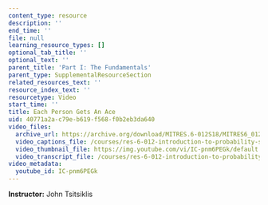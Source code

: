 ```yaml
---
content_type: resource
description: ''
end_time: ''
file: null
learning_resource_types: []
optional_tab_title: ''
optional_text: ''
parent_title: 'Part I: The Fundamentals'
parent_type: SupplementalResourceSection
related_resources_text: ''
resource_index_text: ''
resourcetype: Video
start_time: ''
title: Each Person Gets An Ace
uid: 40771a2a-c79e-b619-f568-f0b2eb3da640
video_files:
  archive_url: https://archive.org/download/MITRES.6-012S18/MITRES6_012S18_L04-08_300k.mp4
  video_captions_file: /courses/res-6-012-introduction-to-probability-spring-2018/6b6ed28a067e54a8bb38e10f6410a3d5_IC-pnm6PEGk.vtt
  video_thumbnail_file: https://img.youtube.com/vi/IC-pnm6PEGk/default.jpg
  video_transcript_file: /courses/res-6-012-introduction-to-probability-spring-2018/eb877195e47167ca27639ad1945f44b0_IC-pnm6PEGk.pdf
video_metadata:
  youtube_id: IC-pnm6PEGk
---
```


**Instructor:** John Tsitsiklis